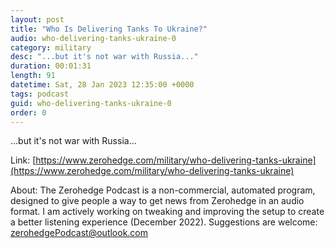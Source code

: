 ```yaml
---
layout: post
title: "Who Is Delivering Tanks To Ukraine?"
audio: who-delivering-tanks-ukraine-0
category: military
desc: "...but it's not war with Russia..."
duration: 00:01:31
length: 91
datetime: Sat, 28 Jan 2023 12:35:00 +0000
tags: podcast
guid: who-delivering-tanks-ukraine-0
order: 0
---
```

...but it's not war with Russia...

Link: [https://www.zerohedge.com/military/who-delivering-tanks-ukraine](https://www.zerohedge.com/military/who-delivering-tanks-ukraine)

About: The Zerohedge Podcast is a non-commercial, automated program, designed to give people a way to get news from Zerohedge in an audio format.  I am actively working on tweaking and improving the setup to create a better listening experience (December 2022).  Suggestions are welcome: [zerohedgePodcast@outlook.com](mailto:zerohedgePodcast@outlook.com)